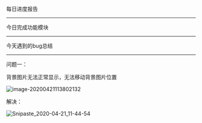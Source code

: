 每日进度报告

---

今日完成功能模块

---



今天遇到的bug总结

---

问题一：

背景图片无法正常显示，无法移动背景图片位置

![image-20200421113802132](C:\Users\张建平\Desktop\com.qq.gp\docs\项目日报\images\image-20200421113802132.png)

解决：

![Snipaste_2020-04-21_11-44-54](C:\Users\张建平\Desktop\com.qq.gp\docs\项目日报\images\Snipaste_2020-04-21_11-44-54.png)